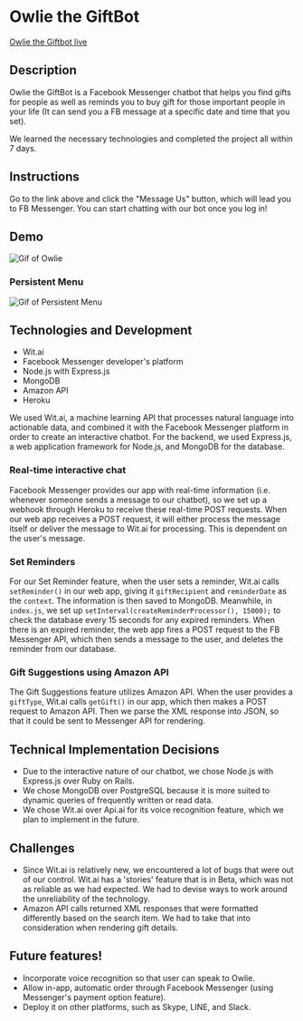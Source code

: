 # Owlie the GiftBot

[Owlie the Giftbot live](http://www.owlie.site/?utm_source=owlie&utm_medium=github)

## Description

Owlie the GiftBot is a Facebook Messenger chatbot that helps you find gifts for people as well as reminds you to buy gift for those important people in your life (It can send you a FB message at a specific date and time that you set).

We learned the necessary technologies and completed the project all within 7 days.

## Instructions

Go to the link above and click the "Message Us" button, which will lead you to FB Messenger. You can start chatting with our bot once you log in!

## Demo

![Gif of Owlie](http://res.cloudinary.com/owlie/video/upload/c_scale,w_270/v1493163858/official1small_wiyl6c_v3ydm0.gif)

### Persistent Menu

![Gif of Persistent Menu](http://res.cloudinary.com/candycanetrain/video/upload/c_scale,w_308/v1491809314/official2_biuvj9.gif)

## Technologies and Development

* Wit.ai
* Facebook Messenger developer's platform
* Node.js with Express.js
* MongoDB
* Amazon API
* Heroku

We used Wit.ai, a machine learning API that processes natural language into actionable data, and combined it with the Facebook Messenger platform in order to create an interactive chatbot. For the backend, we used Express.js, a web application framework for Node.js, and MongoDB for the database.

### Real-time interactive chat
Facebook Messenger provides our app with real-time information (i.e. whenever someone sends a message to our chatbot), so we set up a webhook through Heroku to receive these real-time POST requests. When our web app receives a POST request, it will either process the message itself or deliver the message to Wit.ai for processing. This is dependent on the user's message.

### Set Reminders
For our Set Reminder feature, when the user sets a reminder, Wit.ai calls `setReminder()` in our web app, giving it `giftRecipient` and `reminderDate` as the `context`. The information is then saved to MongoDB. Meanwhile, in `index.js`, we set up `setInterval(createReminderProcessor(), 15000);` to check the database every 15 seconds for any expired reminders. When there is an expired reminder, the web app fires a POST request to the FB Messenger API, which then sends a message to the user, and deletes the reminder from our database.

### Gift Suggestions using Amazon API
The Gift Suggestions feature utilizes Amazon API. When the user provides a `giftType`, Wit.ai calls `getGift()` in our app, which then makes a POST request to Amazon API. Then we parse the XML response into JSON, so that it could be sent to Messenger API for rendering.

## Technical Implementation Decisions

* Due to the interactive nature of our chatbot, we chose Node.js with Express.js over  Ruby on Rails.
* We chose MongoDB over PostgreSQL because it is more suited to dynamic queries of frequently written or read data.
* We chose Wit.ai over Api.ai for its voice recognition feature, which we plan to implement in the future.

## Challenges

* Since Wit.ai is relatively new, we encountered a lot of bugs that were out of our control. Wit.ai has a 'stories' feature that is in Beta, which was not as reliable as we had expected. We had to devise ways to work around the unreliability of the technology.
* Amazon API calls returned XML responses that were formatted differently based on the search item. We had to take that into consideration when rendering gift details.

## Future features!
* Incorporate voice recognition so that user can speak to Owlie.
* Allow in-app, automatic order through Facebook Messenger (using Messenger's payment option feature).
* Deploy it on other platforms, such as Skype, LINE, and Slack.
